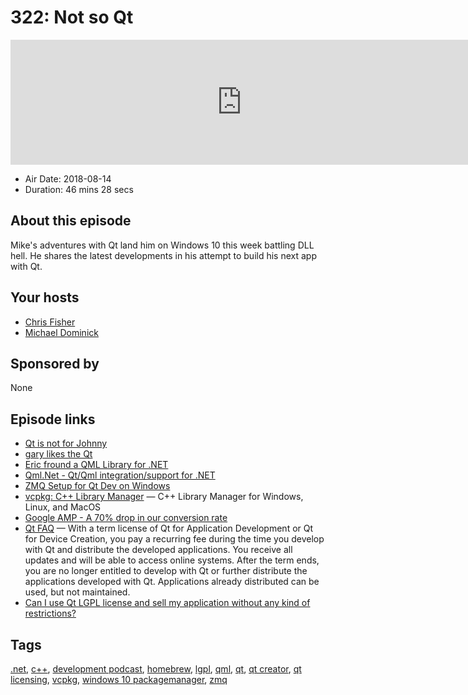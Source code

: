 # 322: Not so Qt

<iframe src="https://player.fireside.fm/v2/MLf2ZzhC+rqH8aa9U?theme=dark" width="740" height="200" frameborder="0" scrolling="no"></iframe>

* Air Date: 2018-08-14
* Duration: 46 mins 28 secs

## About this episode

Mike's adventures with Qt land him on Windows 10 this week battling DLL hell. He shares the latest developments in his attempt to build his next app with Qt.

## Your hosts
* [Chris Fisher](https://coder.show/hosts/chrislas)
* [Michael Dominick](https://coder.show/hosts/michael)

## Sponsored by

None



## Episode links

  * [Qt is not for Johnny](https://pastebin.com/hBJrurXJ "Qt is not for Johnny")
  * [gary likes the Qt](https://pastebin.com/pDdZm1ZM "gary likes the Qt")
  * [Eric fround a QML Library for .NET](https://pastebin.com/hM6wSR1v "Eric fround a QML Library for .NET")
  * [Qml.Net - Qt/Qml integration/support for .NET](https://github.com/pauldotknopf/Qml.Net "Qml.Net - Qt/Qml integration/support for .NET")
  * [ZMQ Setup for Qt Dev on Windows](http://dominickm.com/zmq-setup-qt-dev-windows/ "ZMQ Setup for Qt Dev on Windows")
  * [vcpkg: C++ Library Manager](https://github.com/Microsoft/vcpkg "vcpkg: C++ Library Manager") — C++ Library Manager for Windows, Linux, and MacOS
  * [Google AMP - A 70% drop in our conversion rate](https://www.rockstarcoders.com/google-amp/ "Google AMP - A 70% drop in our conversion rate")
  * [Qt FAQ](https://www1.qt.io/faq/#_Toc_1_2 "Qt FAQ") — With a term license of Qt for Application Development or Qt for Device Creation, you pay a recurring fee during the time you develop with Qt and distribute the developed applications. You receive all updates and will be able to access online systems. After the term ends, you are no longer entitled to develop with Qt or further distribute the applications developed with Qt. Applications already distributed can be used, but not maintained. 
  * [Can I use Qt LGPL license and sell my application without any kind of restrictions?](https://stackoverflow.com/questions/11994053/can-i-use-qt-lgpl-license-and-sell-my-application-without-any-kind-of-restrictio "Can I use Qt LGPL license and sell my application without any kind of restrictions?")



## Tags

[.net](https://coder.show/tags/.net), [c++](https://coder.show/tags/c++), [development podcast](https://coder.show/tags/development%20podcast), [homebrew](https://coder.show/tags/homebrew), [lgpl](https://coder.show/tags/lgpl), [qml](https://coder.show/tags/qml), [qt](https://coder.show/tags/qt), [qt creator](https://coder.show/tags/qt%20creator), [qt licensing](https://coder.show/tags/qt%20licensing), [vcpkg](https://coder.show/tags/vcpkg), [windows 10 packagemanager](https://coder.show/tags/windows%2010%20packagemanager), [zmq](https://coder.show/tags/zmq)